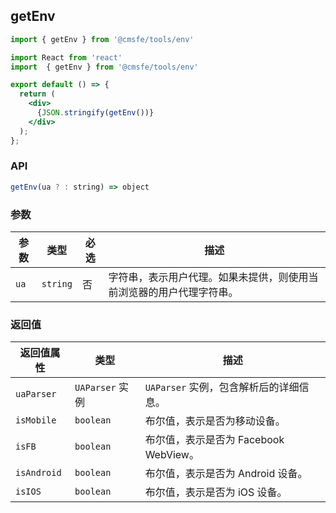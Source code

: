---
---

## getEnv

``` js
import { getEnv } from '@cmsfe/tools/env'
```

``` jsx
import React from 'react'
import  { getEnv } from '@cmsfe/tools/env'

export default () => {
  return (
    <div>
      {JSON.stringify(getEnv())}
    </div>
  );
};
```

### API

``` javascript
getEnv(ua ? : string) => object
```

### 参数

| 参数   | 类型       | 必选 | 描述                                 |
|------|----------|----|------------------------------------|
| `ua` | `string` | 否  | 字符串，表示用户代理。如果未提供，则使用当前浏览器的用户代理字符串。 |

### 返回值

| 返回值属性       | 类型            | 描述                          |
|-------------|---------------|-----------------------------|
| `uaParser`  | `UAParser` 实例 | `UAParser` 实例，包含解析后的详细信息。   |
| `isMobile`  | `boolean`     | 布尔值，表示是否为移动设备。              |
| `isFB`      | `boolean`     | 布尔值，表示是否为 Facebook WebView。 |
| `isAndroid` | `boolean`     | 布尔值，表示是否为 Android 设备。       |
| `isIOS`     | `boolean`     | 布尔值，表示是否为 iOS 设备。           |

